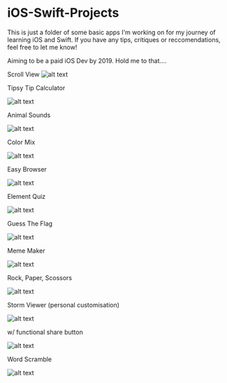 # iOS-Swift-Projects

This is just a folder of some basic apps I'm working on for my journey of learning iOS and Swift. If you have any tips, critiques or reccomendations, feel free to let me know!

Aiming to be a paid iOS Dev by 2019. Hold me to that....


Scroll View
![alt text](https://github.com/owenhenley/iOS-Swift-Projects/raw/master/ScrollView/ScrollViewGif.gif)

Tipsy Tip Calculator

![alt text](https://github.com/owenhenley/iOS-Swift-Projects/raw/master/TipsyCalcApp/2018-06-21_02-00-21.gif)

Animal Sounds

![alt text](https://github.com/owenhenley/iOS-Swift-Projects/raw/master/AnimalSounds/2018-05-23_16-30-05.gif)

Color Mix

![alt text](https://github.com/owenhenley/iOS-Swift-Projects/raw/master/ColorMix/2018-05-21_20-52-11.gif)

Easy Browser

![alt text](https://github.com/owenhenley/iOS-Swift-Projects/raw/master/EasyBrowser/2018-06-06_17-59-28.gif)

Element Quiz

![alt text](https://github.com/owenhenley/iOS-Swift-Projects/raw/master/ElementQuiz/2018-05-23_16-34-34.gif)

Guess The Flag

![alt text](https://github.com/owenhenley/iOS-Swift-Projects/raw/master/GuessTheFlag/2018-06-01_18-13-41.gif)

Meme Maker

![alt text](https://github.com/owenhenley/iOS-Swift-Projects/raw/master/MemeMaker/MemeMaker.gif)

Rock, Paper, Scossors

![alt text](https://github.com/owenhenley/iOS-Swift-Projects/raw/master/RockPaperScissors/2018-05-25_19-26-13.gif)

Storm Viewer (personal customisation)

![alt text](https://github.com/owenhenley/iOS-Swift-Projects/raw/master/StormViewer/AppDemo.gif)

w/ functional share button

![alt text](https://github.com/owenhenley/iOS-Swift-Projects/raw/master/StormViewer/ShareDemo.gif)

Word Scramble

![alt text](https://github.com/owenhenley/iOS-Swift-Projects/raw/master/WordScramble/2018-06-17_19-15-03.gif)
